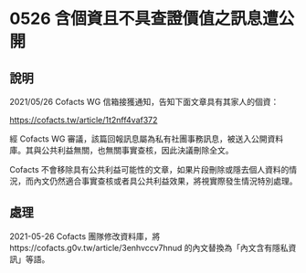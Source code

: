 # 0526 含個資且不具查證價值之訊息遭公開

## 說明
2021/05/26 Cofacts WG 信箱接獲通知，告知下面文章具有其家人的個資：

https://cofacts.tw/article/1t2nff4vaf372

經 Cofacts WG 審議，該篇回報訊息屬為私有社團事務訊息，被送入公開資料庫。其與公共利益無關，也無關事實查核，因此決議刪除全文。

Cofacts 不會移除具有公共利益可能性的文章，如果片段刪除或隱去個人資料的情況，而內文仍然適合事實查核或者具公共利益效果，將視實際發生情況特別處理。

## 處理
2021-05-26 Cofacts 團隊修改資料庫，將https://cofacts.g0v.tw/article/3enhvccv7hnud 的內文替換為「內文含有隱私資訊」等語。

